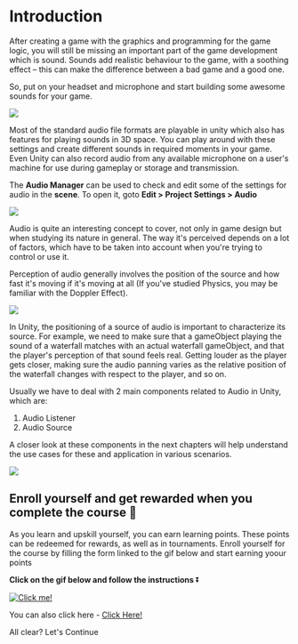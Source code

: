 # Introduction

After creating a game with the graphics and programming for the game logic, you will still be missing an important part of the game development which is sound. Sounds add realistic behaviour to the game, with a soothing effect – this can make the difference between a bad game and a good one. 

So, put on your headset and microphone and start building some awesome sounds for your game.

![](https://media.giphy.com/media/LU0EPR6tWaNREI35hU/giphy.gif)

Most of the standard audio file formats are playable in unity which also has features for playing sounds in 3D space. You can play around with these settings and create different sounds in required moments in your game. Even Unity can also record audio from any available microphone on a user's machine for use during gameplay or storage and transmission.

The **Audio Manager** can be used to check and edit some of the settings for audio in the **scene**. To open it, goto **Edit > Project Settings > Audio**

![](https://user-images.githubusercontent.com/44625252/152986137-740da521-9919-4153-ab2b-d3be8ab8599b.png)

Audio is quite an interesting concept to cover, not only in game design but when studying its nature in general. The way it's perceived depends on a lot of factors, which have to be taken into account when you're trying to control or use it.

Perception of audio generally involves the position of the source and how fast it's moving if it's moving at all (If you've studied Physics, you may be familiar with the Doppler Effect).

![](https://media.giphy.com/media/pv9vqIFuUD44TdnR73/giphy.gif)

In Unity, the positioning of a source of audio is important to characterize its source. For example, we need to make sure that a gameObject playing the sound of a waterfall matches with an actual waterfall gameObject, and that the player's perception of that sound feels real. Getting louder as the player gets closer, making sure the audio panning varies as the relative position of the waterfall changes with respect to the player, and so on.

Usually we have to deal with 2 main components related to Audio in Unity, which are:

1. Audio Listener
2. Audio Source


A closer look at these components in the next chapters will help understand the use cases for these and application in various scenarios. 

![](https://media.giphy.com/media/mgStALXN5ImLS/giphy.gif)

## Enroll yourself and get rewarded when you complete the course 🎁

As you learn and upskill yourself, you can earn learning points. These points can be redeemed for rewards, as well as in tournaments. Enroll yourself for the course by filling the form linked to the gif below and start earning yoour points

**Click on the gif below and follow the instructions** ⏬

[![Click me!](https://media.giphy.com/media/iKBAAfYNDu1dowhnEj/giphy.gif)](https://airtable.com/shrY0mnlrnJXaZjps)

You can also click here - [Click Here!](https://airtable.com/shrY0mnlrnJXaZjps)


All clear? Let's Continue
